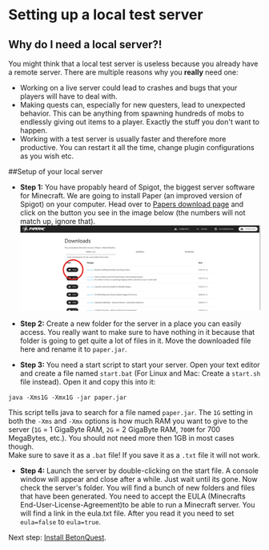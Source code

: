 # Setting up a local test server

## Why do I need a local server?!

You might think that a local test server is useless because you already have a remote server.
There are multiple reasons why you **really** need one:

- Working on a live server could lead to crashes and bugs that your players will have to deal with.
- Making quests can, especially for new questers, lead to unexpected behavior. This can be anything from spawning
hundreds of mobs to endlessly giving out items to a player. Exactly the stuff you don't want to happen.
- Working with a test server is usually faster and therefore more productive. You can restart it all the time,
change plugin configurations as you wish etc.

##Setup of your local server

- **Step 1:** You have propably heard of Spigot, the biggest server software for 
Minecraft. We are going to install Paper (an improved version of Spigot) on your computer. 
Head over to <a href="https://papermc.io/downloads" target="_blank">Papers download page</a> and click on the button you
see in the image below (the numbers will not match up, ignore that).
<span class="centered">![PaperMCDownload](../../media/content/LearnBeton/papermc.png)</span>


- **Step 2:** Create a new folder for the server in a place you can easily access.
You really want to make sure to have nothing in it because that folder is
going to get quite a lot of files in it. Move the downloaded file here and rename it to `paper.jar`.

- **Step 3:** You need a start script to start your server.
Open your text editor and create a file named `start.bat` (For Linux and Mac: Create a `start.sh` file instead). 
Open it and copy this into it:
```
java -Xms1G -Xmx1G -jar paper.jar
```
This script tells java to search for a file named `paper.jar`.
The `1G` setting in both the `-Xms` and `-Xmx` options is how much RAM you want to give to the server 
(`1G` = 1 GigaByte RAM, `2G` = 2 GigaByte RAM, `700M` for 700 MegaBytes, etc.). You should not need more then 1GB in most
cases though.     
Make sure to save it as a `.bat` file! If you save it as a `.txt` file it will not work. 

- **Step 4:** Launch the server by double-clicking on the start file. A console window will appear and close after a while. Just wait until its gone.
Now check the server's folder. You will find a bunch of new folders and files that have been generated.
You need to accept the EULA (Minecrafts End-User-License-Agreement)to be able to run a Minecraft server.
You will find a link in the eula.txt file. After you read it you need to set `eula=false` to `eula=true`.

Next step: [Install BetonQuest](Installing-BetonQuest.md).
